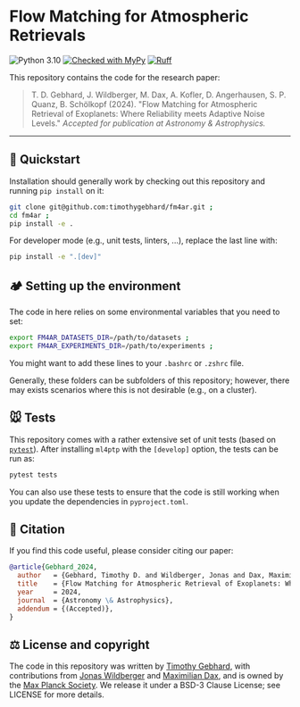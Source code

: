 # Flow Matching for Atmospheric Retrievals

![Python 3.10](https://img.shields.io/badge/python-3.10+-blue)
[![Checked with MyPy](https://img.shields.io/badge/mypy-checked-blue)](https://github.com/python/mypy)
[![Ruff](https://img.shields.io/endpoint?url=https://raw.githubusercontent.com/astral-sh/ruff/main/assets/badge/v2.json)](https://github.com/astral-sh/ruff)

This repository contains the code for the research paper:

> T. D. Gebhard, J. Wildberger, M. Dax, A. Kofler, D. Angerhausen, S. P. Quanz, B. Schölkopf (2024). 
> "Flow Matching for Atmospheric Retrieval of Exoplanets: Where Reliability meets Adaptive Noise Levels." 
> _Accepted for publication at Astronomy & Astrophysics._


---


## 🚀 Quickstart

Installation should generally work by checking out this repository and running `pip install` on it:

```bash
git clone git@github.com:timothygebhard/fm4ar.git ;
cd fm4ar ;
pip install -e .
```

For developer mode (e.g., unit tests, linters, ...), replace the last line with:

```bash
pip install -e ".[dev]"
```


## 🏕 Setting up the environment

The code in here relies on some environmental variables that you need to set:

```bash
export FM4AR_DATASETS_DIR=/path/to/datasets ;
export FM4AR_EXPERIMENTS_DIR=/path/to/experiments ;
```

You might want to add these lines to your `.bashrc` or `.zshrc` file.

Generally, these folders can be subfolders of this repository; however, there may exists scenarios where this is not desirable (e.g., on a cluster).


## 🐭 Tests

This repository comes with a rather extensive set of unit tests (based on [`pytest`](https://pytest.org)). 
After installing `ml4ptp` with the `[develop]` option, the tests can be run as:

```bash
pytest tests
```

You can also use these tests to ensure that the code is still working when you update the dependencies in `pyproject.toml`.


## 📜 Citation

If you find this code useful, please consider citing our paper:

```bibtex
@article{Gebhard_2024,
  author   = {Gebhard, Timothy D. and Wildberger, Jonas and Dax, Maximilian and Angerhausen, Daniel and Quanz, Sascha P. and Schölkopf, Bernhard},
  title    = {Flow Matching for Atmospheric Retrieval of Exoplanets: Where Reliability meets Adaptive Noise Levels},
  year     = 2024,
  journal  = {Astronomy \& Astrophysics},
  addendum = {(Accepted)},
}
```


## ⚖️ License and copyright

The code in this repository was written by [Timothy Gebhard](https://github.com/timothygebhard), with contributions from [Jonas Wildberger](https://github.com/jonaswildberger) and [Maximilian Dax](https://github.com/max-dax), and is owned by the [Max Planck Society](https://www.mpg.de/en).
We release it under a BSD-3 Clause License; see LICENSE for more details.
